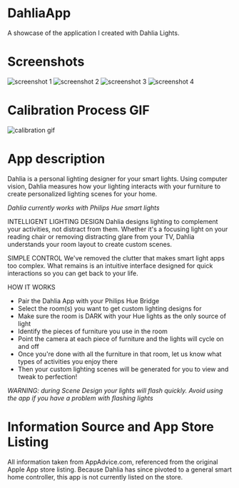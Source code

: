 # DahliaApp
A showcase of the application I created with Dahlia Lights.

# Screenshots

![screenshot 1](/dahlia_image_1.jpeg)
![screenshot 2](/dahlia_image_2.jpeg)
![screenshot 3](/dahlia_image_3.jpeg)
![screenshot 4](/dahlia_image_4.jpeg)

# Calibration Process GIF

![calibration gif](/dahlia_calibration.gif)

# App description

Dahlia is a personal lighting designer for your smart lights. Using computer vision, Dahlia measures how your lighting interacts with your furniture to create personalized lighting scenes for your home. 

*Dahlia currently works with Philips Hue smart lights*

INTELLIGENT LIGHTING DESIGN
Dahlia designs lighting to complement your activities, not distract from them. Whether it's a focusing light on your reading chair or removing distracting glare from your TV, Dahlia understands your room layout to create custom scenes.

SIMPLE CONTROL
We've removed the clutter that makes smart light apps too complex. What remains is an intuitive interface designed for quick interactions so you can get back to your life. 

HOW IT WORKS
- Pair the Dahlia App with your Philips Hue Bridge
- Select the room(s) you want to get custom lighting designs for
- Make sure the room is DARK with your Hue lights as the only source of light
- Identify the pieces of furniture you use in the room 
- Point the camera at each piece of furniture and the lights will cycle on and off
- Once you're done with all the furniture in that room, let us know what types of activities you enjoy there
- Then your custom lighting scenes will be generated for you to view and tweak to perfection!

*WARNING: during Scene Design your lights will flash quickly. Avoid using the app if you have a problem with flashing lights*

# Information Source and App Store Listing
All information taken from AppAdvice.com, referenced from the original Apple App store listing. Because Dahlia has since pivoted to a general smart home controller, this app is not currently listed on the store.
